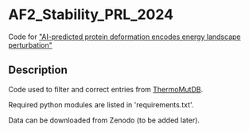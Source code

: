 # AF2_Stability_PRL_2024
Code for ["AI-predicted protein deformation encodes energy landscape perturbation"](https://arxiv.org/abs/2311.18222)

## Description

Code used to filter and correct entries from [ThermoMutDB](https://biosig.lab.uq.edu.au/thermomutdb/).

Required python modules are listed in 'requirements.txt'.

Data can be downloaded from Zenodo (to be added later).



